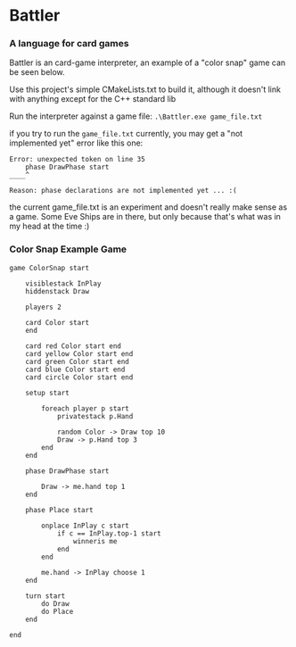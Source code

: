 # Battler

### A language for card games

Battler is an card-game interpreter, an example of a "color snap" game can 
be seen below.

Use this project's simple CMakeLists.txt to build it, although it doesn't link
with anything except for the C++ standard lib

Run the interpreter against a game file:
`.\Battler.exe game_file.txt`

if you try to run the `game_file.txt` currently, you may get a "not implemented yet" error like this one:

```
Error: unexpected token on line 35
    phase DrawPhase start
____^

Reason: phase declarations are not implemented yet ... :(
```

the current game_file.txt is an experiment and doesn't really make sense as a game. Some Eve Ships are in there, but only because that's what was in my head at the time :)


### Color Snap Example Game

```
game ColorSnap start

    visiblestack InPlay
    hiddenstack Draw

    players 2

    card Color start
    end

    card red Color start end
    card yellow Color start end
    card green Color start end
    card blue Color start end
    card circle Color start end

    setup start

        foreach player p start
            privatestack p.Hand
            
            random Color -> Draw top 10
            Draw -> p.Hand top 3
        end
    end

    phase DrawPhase start

        Draw -> me.hand top 1
    end

    phase Place start

        onplace InPlay c start
            if c == InPlay.top-1 start
                winneris me
            end
        end

        me.hand -> InPlay choose 1
    end

    turn start
        do Draw
        do Place
    end

end

```